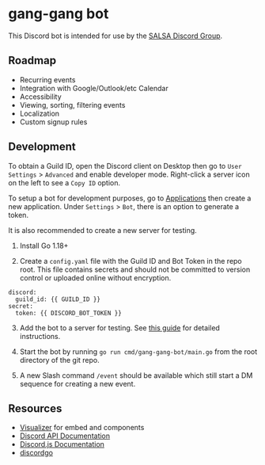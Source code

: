 # gang-gang bot

This Discord bot is intended for use by the [SALSA Discord Group](https://discord.gg/jmKXruqvz4).

## Roadmap

 * Recurring events
 * Integration with Google/Outlook/etc Calendar
 * Accessibility
 * Viewing, sorting, filtering events
 * Localization
 * Custom signup rules

## Development

To obtain a Guild ID, open the Discord client on Desktop then go to `User Settings` > `Advanced`
and enable developer mode. Right-click a server icon on the left to see a `Copy ID` option.

To setup a bot for development purposes, go to [Applications](https://discord.com/developers/applications)
then create a new application. Under `Settings` > `Bot`, there is an option to generate a token.

It is also recommended to create a new server for testing.

1. Install Go 1.18+

2. Create a `config.yaml` file with the Guild ID and Bot Token in the repo root. This file contains secrets and
should not be committed to version control or uploaded online without encryption.

```
discord:
  guild_id: {{ GUILD_ID }}
secret:
  token: {{ DISCORD_BOT_TOKEN }}
```

3. Add the bot to a server for testing. See [this guide](https://discordjs.guide/preparations/adding-your-bot-to-servers.html#adding-your-bot-to-servers)
for detailed instructions.

4. Start the bot by running `go run cmd/gang-gang-bot/main.go` from the root directory of the git repo.

5. A new Slash command `/event` should be available which still start a DM sequence for creating a new event.

## Resources

 - [Visualizer](https://autocode.com/tools/discord/embed-builder/) for embed and components
 - [Discord API Documentation](https://discord.com/developers/docs/intro)
 - [Discord.js Documentation](https://discord.js.org/#/docs/discord.js/stable/general/welcome)
 - [discordgo](https://github.com/bwmarrin/discordgo)